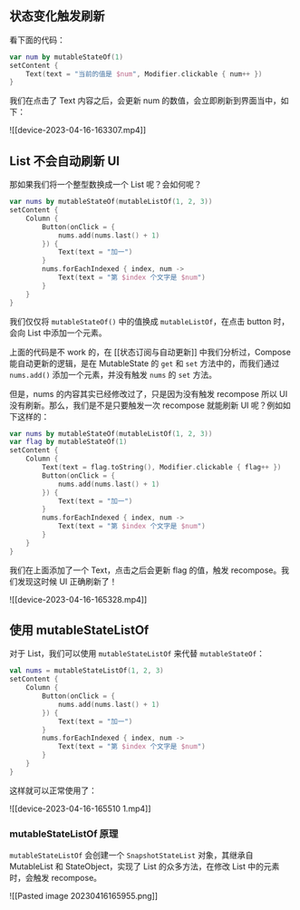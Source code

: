## 状态变化触发刷新

看下面的代码：

```kotlin
var num by mutableStateOf(1)  
setContent {  
    Text(text = "当前的值是 $num", Modifier.clickable { num++ })  
}
```

我们在点击了 Text 内容之后，会更新 num 的数值，会立即刷新到界面当中，如下：

![[device-2023-04-16-163307.mp4]] 

## List 不会自动刷新 UI

那如果我们将一个整型数换成一个 List 呢？会如何呢？

```kotlin
var nums by mutableStateOf(mutableListOf(1, 2, 3))  
setContent {  
    Column {  
        Button(onClick = {  
            nums.add(nums.last() + 1)  
        }) {  
            Text(text = "加一")  
        }  
        nums.forEachIndexed { index, num ->  
            Text(text = "第 $index 个文字是 $num")  
        }  
    }
}
```

我们仅仅将 `mutableStateOf()` 中的值换成 `mutableListOf`，在点击 button 时，会向  List 中添加一个元素。

上面的代码是不 work 的，在 [[状态订阅与自动更新]] 中我们分析过，Compose 能自动更新的逻辑，是在 MutableState 的 `get` 和 `set` 方法中的，而我们通过 `nums.add()` 添加一个元素，并没有触发 `nums` 的 `set` 方法。

但是，nums 的内容其实已经修改过了，只是因为没有触发 recompose 所以 UI 没有刷新。那么，我们是不是只要触发一次 recompose 就能刷新 UI 呢？例如如下这样的：

```kotlin
var nums by mutableStateOf(mutableListOf(1, 2, 3))  
var flag by mutableStateOf(1)  
setContent {  
    Column {  
        Text(text = flag.toString(), Modifier.clickable { flag++ })  
        Button(onClick = {  
            nums.add(nums.last() + 1)  
        }) {  
            Text(text = "加一")  
        }  
        nums.forEachIndexed { index, num ->  
            Text(text = "第 $index 个文字是 $num")  
        }  
    }
}
```

我们在上面添加了一个 Text，点击之后会更新 flag 的值，触发 recompose。我们发现这时候 UI 正确刷新了！

![[device-2023-04-16-165328.mp4]]

## 使用 mutableStateListOf

对于 List，我们可以使用 `mutableStateListOf` 来代替 `mutableStateOf`：

```kotlin
val nums = mutableStateListOf(1, 2, 3)  
setContent {  
    Column {  
        Button(onClick = {  
            nums.add(nums.last() + 1)  
        }) {  
            Text(text = "加一")  
        }  
        nums.forEachIndexed { index, num ->  
            Text(text = "第 $index 个文字是 $num")  
        }  
    }
}
```

这样就可以正常使用了：

![[device-2023-04-16-165510 1.mp4]]

### mutableStateListOf 原理

`mutableStateListOf` 会创建一个 `SnapshotStateList` 对象，其继承自 MutableList 和 StateObject，实现了 List 的众多方法，在修改 List 中的元素时，会触发 recompose。

![[Pasted image 20230416165955.png]]


